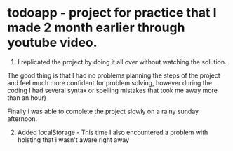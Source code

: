 # todoapp - project for practice that I made 2 month earlier through youtube video.
1. I replicated the project by doing it all over without watching the solution.

The good thing is that I had no problems planning the steps of the project and feel much more confident for problem solving,
however during the coding I had several syntax or spelling mistakes that took me away more than an hour)

Finally i was able to complete the project slowly on a rainy sunday afternoon.

2. Added localStorage - This time I also encountered a problem with hoisting that i wasn't aware right away





